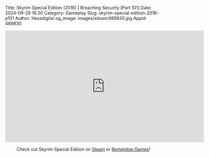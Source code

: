 Title: Skyrim Special Edition (2016) | Breaching Security [Part 101]
Date: 2024-09-29 16:20
Category: Gameplay
Slug: skyrim-special-edition-2016-p101
Author: Hexadigital
og_image: images/steam/489830.jpg
Appid: 489830

<center><iframe src="https://www.youtube.com/embed/GFe1XsKDK9o?feature=oembed" allow="accelerometer; autoplay; encrypted-media; gyroscope; picture-in-picture" width="640" height="360" frameborder="0"></iframe>

Check out Skyrim Special Edition on [Steam](https://store.steampowered.com/app/489830/?curator_clanid=34633900) or [Remember.Games](https://remember.games/game/164/the-elder-scrolls-v-skyrim-special-edition/)!</center>
